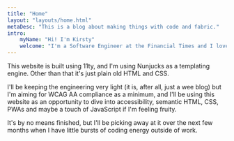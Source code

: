```yaml
---
title: "Home"
layout: "layouts/home.html"
metaDesc: "This is a blog about making things with code and fabric."
intro:
    myName: "Hi! I'm Kirsty"
    welcome: "I'm a Software Engineer at the Financial Times and I love to build things with code and wool. I'm also a beginner at messing around with Adafruit and seeing if I can make anything cool — no joy yet!"
---
```


This website is built using 11ty, and I'm using Nunjucks as a templating engine. Other than that it's just plain old HTML and CSS.

I'll be keeping the engineering very light (it is, after all, just a wee blog) but I'm aiming for WCAG AA compliance as a minimum, and I'll be using this website as an opportunity to dive into accessibility, semantic HTML, CSS, PWAs and maybe a touch of JavaScript if I'm feeling fruity.

It's by no means finished, but I'll be picking away at it over the next few months when I have little bursts of coding energy outside of work.
